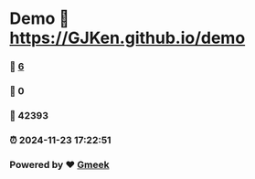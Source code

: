 # Demo :link: https://GJKen.github.io/demo 
### :page_facing_up: [6](https://GJKen.github.io/demo/tag.html) 
### :speech_balloon: 0 
### :hibiscus: 42393 
### :alarm_clock: 2024-11-23 17:22:51 
### Powered by :heart: [Gmeek](https://github.com/Meekdai/Gmeek)
